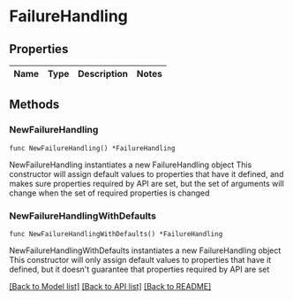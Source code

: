 # FailureHandling

## Properties

Name | Type | Description | Notes
------------ | ------------- | ------------- | -------------

## Methods

### NewFailureHandling

`func NewFailureHandling() *FailureHandling`

NewFailureHandling instantiates a new FailureHandling object
This constructor will assign default values to properties that have it defined,
and makes sure properties required by API are set, but the set of arguments
will change when the set of required properties is changed

### NewFailureHandlingWithDefaults

`func NewFailureHandlingWithDefaults() *FailureHandling`

NewFailureHandlingWithDefaults instantiates a new FailureHandling object
This constructor will only assign default values to properties that have it defined,
but it doesn't guarantee that properties required by API are set


[[Back to Model list]](../README.md#documentation-for-models) [[Back to API list]](../README.md#documentation-for-api-endpoints) [[Back to README]](../README.md)


